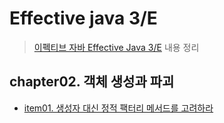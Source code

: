 # Effective java 3/E
> [이펙티브 자바 Effective Java 3/E](http://www.yes24.com/Product/Goods/65551284) 내용 정리

## chapter02. 객체 생성과 파괴
- [item01. 생성자 대신 정적 팩터리 메서드를 고려하라](https://github.com/eunsolJo/effective-java/blob/main/src/ch02/item01/item01.md)
